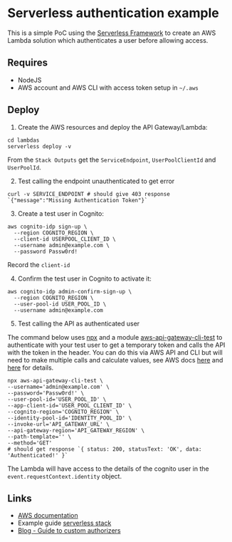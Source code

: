 # Serverless authentication example

This is a simple PoC using the [Serverless Framework](https://serverless.com/) to create an AWS Lambda solution which authenticates a user before allowing access.

## Requires

* NodeJS
* AWS account and AWS CLI with access token setup in `~/.aws`

## Deploy

1. Create the AWS resources and deploy the API Gateway/Lambda:

```
cd lambdas
serverless deploy -v
```

From the `Stack Outputs` get the `ServiceEndpoint`, `UserPoolClientId` and `UserPoolId`.

2. Test calling the endpoint unauthenticated to get error

```
curl -v SERVICE_ENDPOINT # should give 403 response `{"message":"Missing Authentication Token"}`
```

3. Create a test user in Cognito:

```
aws cognito-idp sign-up \
  --region COGNITO_REGION \
  --client-id USERPOOL_CLIENT_ID \
  --username admin@example.com \
  --password Passw0rd!
```

Record the `client-id`

4. Confirm the test user in Cognito to activate it:

```
aws cognito-idp admin-confirm-sign-up \
  --region COGNITO_REGION \
  --user-pool-id USER_POOL_ID \
  --username admin@example.com
```

5. Test calling the API as authenticated user

The command below uses [npx](https://www.npmjs.com/package/npx) and a module [aws-api-gateway-cli-test](https://www.npmjs.com/package/aws-api-gateway-cli-test) to authenticate with your test user to get a temporary token and calls the API with the token in the header. You can do this via AWS API and CLI but will need to make multiple calls and calculate values, see AWS docs [here](https://docs.aws.amazon.com/cognito/latest/developerguide/amazon-cognito-user-pools-authentication-flow.html) and [here](https://docs.aws.amazon.com/apigateway/latest/developerguide/apigateway-invoke-api-integrated-with-cognito-user-pool.html) for details.

```
npx aws-api-gateway-cli-test \
--username='admin@example.com' \
--password='Passw0rd!' \
--user-pool-id='USER_POOL_ID' \
--app-client-id='USER_POOL_CLIENT_ID' \
--cognito-region='COGNITO_REGION' \
--identity-pool-id='IDENTITY_POOL_ID' \
--invoke-url='API_GATEWAY_URL' \
--api-gateway-region='API_GATEWAY_REGION' \
--path-template='' \
--method='GET'
# should get response `{ status: 200, statusText: 'OK', data: 'Authenticated!' }`
```

The Lambda will have access to the details of the cognito user in the `event.requestContext.identity` object.

## Links

* [AWS documentation](https://docs.aws.amazon.com/apigateway/latest/developerguide/apigateway-control-access-to-api.html)
* Example guide [serverless stack](https://github.com/AnomalyInnovations/serverless-stack-com)
* [Blog - Guide to custom authorizers](https://www.alexdebrie.com/posts/lambda-custom-authorizers/)